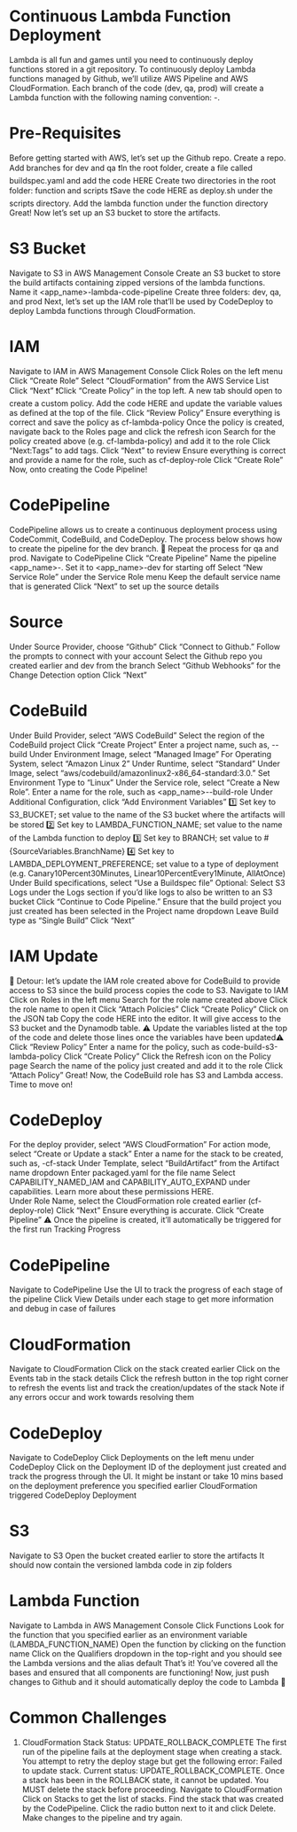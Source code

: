 # Continuous Lambda Function Deployment
Lambda is all fun and games until you need to continuously deploy functions stored in a git repository. To continuously deploy Lambda functions managed by Github, we’ll utilize AWS Pipeline and AWS CloudFormation. Each branch of the code (dev, qa, prod) will create a Lambda function with the following naming convention: <function-name>-<branch>.

# Pre-Requisites
Before getting started with AWS, let’s set up the Github repo.
Create a repo. Add branches for dev and qa
❗️In the root folder, create a file called buildspec.yaml and add the code HERE
Create two directories in the root folder: function and scripts
❗️Save the code HERE as deploy.sh under the scripts directory.
Add the lambda function under the function directory
Great! Now let’s set up an S3 bucket to store the artifacts.
  
# S3 Bucket
Navigate to S3 in AWS Management Console
Create an S3 bucket to store the build artifacts containing zipped versions of the lambda functions. Name it <app_name>-lambda-code-pipeline
Create three folders: dev, qa, and prod
Next, let’s set up the IAM role that’ll be used by CodeDeploy to deploy Lambda functions through CloudFormation.

# IAM
Navigate to IAM in AWS Management Console
Click Roles on the left menu
Click “Create Role”
Select “CloudFormation” from the AWS Service List
Click “Next”
❗️Click “Create Policy” in the top left. A new tab should open to create a custom policy. Add the code HERE and update the variable values as defined at the top of the file.
Click “Review Policy”
Ensure everything is correct and save the policy as cf-lambda-policy
Once the policy is created, navigate back to the Roles page and click the refresh icon
Search for the policy created above (e.g. cf-lambda-policy) and add it to the role
Click “Next:Tags” to add tags. Click “Next” to review
Ensure everything is correct and provide a name for the role, such as cf-deploy-role
Click “Create Role”
Now, onto creating the Code Pipeline!

# CodePipeline
CodePipeline allows us to create a continuous deployment process using CodeCommit, CodeBuild, and CodeDeploy.
The process below shows how to create the pipeline for the dev branch.
🔁 Repeat the process for qa and prod.
Navigate to CodePipeline
Click “Create Pipeline”
Name the pipeline <app_name>-<env>. Set it to <app_name>-dev for starting off
Select “New Service Role” under the Service Role menu
Keep the default service name that is generated
Click “Next” to set up the source details

# Source
Under Source Provider, choose “Github”
Click “Connect to Github.” Follow the prompts to connect with your account
Select the Github repo you created earlier and dev from the branch
Select “Github Webhooks” for the Change Detection option
Click “Next”

# CodeBuild
Under Build Provider, select “AWS CodeBuild”
Select the region of the CodeBuild project
Click “Create Project”
Enter a project name, such as, <app-name>-<env>-build
Under Environment Image, select “Managed Image”
For Operating System, select “Amazon Linux 2”
Under Runtime, select “Standard”
Under Image, select “aws/codebuild/amazonlinux2-x86_64-standard:3.0.”
Set Environment Type to “Linux”
Under the Service role, select “Create a New Role”. Enter a name for the role, such as <app_name>-<env>-build-role
Under Additional Configuration, click “Add Environment Variables”
1️⃣ Set key to S3_BUCKET; set value to the name of the S3 bucket where the artifacts will be stored
2️⃣ Set key to LAMBDA_FUNCTION_NAME; set value to the name of the Lambda function to deploy
3️⃣ Set key to BRANCH; set value to #{SourceVariables.BranchName}
4️⃣ Set key to LAMBDA_DEPLOYMENT_PREFERENCE; set value to a type of deployment (e.g. Canary10Percent30Minutes, Linear10PercentEvery1Minute, AllAtOnce)
Under Build specifications, select “Use a Buildspec file”
Optional: Select S3 Logs under the Logs section if you’d like logs to also be written to an S3 bucket
Click “Continue to Code Pipeline.”
Ensure that the build project you just created has been selected in the Project name dropdown
Leave Build type as “Single Build”
Click “Next”

# IAM Update
🔀 Detour: let’s update the IAM role created above for CodeBuild to provide access to S3 since the build process copies the code to S3.
Navigate to IAM
Click on Roles in the left menu
Search for the role name created above
Click the role name to open it
Click “Attach Policies”
Click “Create Policy”
Click on the JSON tab
Copy the code HERE into the editor. It will give access to the S3 bucket and the Dynamodb table. ⚠️ Update the variables listed at the top of the code and delete those lines once the variables have been updated⚠️
Click “Review Policy”
Enter a name for the policy, such as code-build-s3-lambda-policy
Click “Create Policy”
Click the Refresh icon on the Policy page
Search the name of the policy just created and add it to the role
Click “Attach Policy”
Great! Now, the CodeBuild role has S3 and Lambda access. Time to move on!

# CodeDeploy
For the deploy provider, select “AWS CloudFormation”
For action mode, select “Create or Update a stack”
Enter a name for the stack to be created, such as, <app-name>-cf-stack
Under Template, select “BuildArtifact” from the Artifact name dropdown
Enter packaged.yaml for the file name
Select CAPABILITY_NAMED_IAM and CAPABILITY_AUTO_EXPAND under capabilities. Learn more about these permissions HERE.\
Under Role Name, select the CloudFormation role created earlier (cf-deploy-role)
Click “Next”
Ensure everything is accurate. Click “Create Pipeline”
⚠️ Once the pipeline is created, it’ll automatically be triggered for the first run
Tracking Progress

# CodePipeline
Navigate to CodePipeline
Use the UI to track the progress of each stage of the pipeline
Click View Details under each stage to get more information and debug in case of failures

# CloudFormation
Navigate to CloudFormation
Click on the stack created earlier
Click on the Events tab in the stack details
Click the refresh button in the top right corner to refresh the events list and track the creation/updates of the stack
Note if any errors occur and work towards resolving them

# CodeDeploy
Navigate to CodeDeploy
Click Deployments on the left menu under CodeDeploy
Click on the Deployment ID of the deployment just created and track the progress through the UI. It might be instant or take 10 mins based on the deployment preference you specified earlier
CloudFormation triggered CodeDeploy Deployment

# S3
Navigate to S3
Open the bucket created earlier to store the artifacts
It should now contain the versioned lambda code in zip folders

# Lambda Function
Navigate to Lambda in AWS Management Console
Click Functions
Look for the function that you specified earlier as an environment variable (LAMBDA_FUNCTION_NAME)
Open the function by clicking on the function name
Click on the Qualifiers dropdown in the top-right and you should see the Lambda versions and the alias default
That’s it! You’ve covered all the bases and ensured that all components are functioning! Now, just push changes to Github and it should automatically deploy the code to Lambda 🍻

# Common Challenges
1. CloudFormation Stack Status: UPDATE_ROLLBACK_COMPLETE
The first run of the pipeline fails at the deployment stage when creating a stack. You attempt to retry the deploy stage but get the following error: Failed to update stack. Current status: UPDATE_ROLLBACK_COMPLETE.
Once a stack has been in the ROLLBACK state, it cannot be updated. You MUST delete the stack before proceeding.
Navigate to CloudFormation
Click on Stacks to get the list of stacks.
Find the stack that was created by the CodePipeline.
Click the radio button next to it and click Delete.
Make changes to the pipeline and try again.
